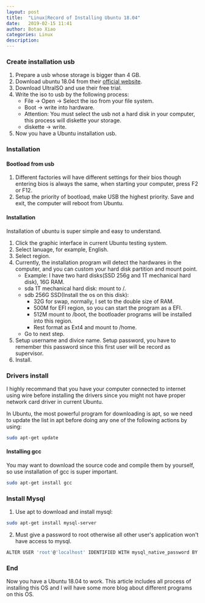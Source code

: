 ```yaml
---
layout: post
title:  "Linux|Record of Installing Ubuntu 18.04"
date:   2019-02-15 11:41
author: Botao Xiao
categories: Linux
description:
---
```


### Create installation usb
1. Prepare a usb whose storage is bigger than 4 GB.
2. Download ubuntu 18.04 from their [official website](https://www.ubuntu.com/download/desktop).
3. Download UltraISO and use their free trial.
4. Write the iso to usb by the following process:
    * File -> Open -> Select the iso from your file system.
    * Boot -> write into hardware.
    * Attention: You must select the usb not a hard disk in your computer, this process will diskette your storage.
    * diskette -> write.
5. Now you have a Ubuntu installation usb.

### Installation
#### Bootload from usb
1. Different factories will have different settings for their bios though entering bios is always the same, when starting your computer, press F2 or F12.
2. Setup the priority of bootload, make USB the highest priority. Save and exit, the computer will reboot from Ubuntu.

#### Installation
Installation of ubuntu is super simple and easy to understand.
1. Click the graphic interface in current Ubuntu testing system.
2. Select lanuage, for example, English.
3. Select region.
4. Currently, the installation program will detect the hardwares in the computer, and you can custom your hard disk partition and mount point.
    * Example: I have two hard disks(SSD 256g and 1T mechanical hard disk), 16G RAM.
    * sda 1T mechanical hard disk: mount to /.
    * sdb 256G SSD(Install the os on this disk):
        * 32G for swap, normally, I set to the double size of RAM.
        * 500M for EFI region, so you can start the program as a EFI.
        * 512M mount to /boot, the bootloader programs will be installed into this region.
        * Rest format as Ext4 and mount to /home.
    * Go to next step.
5. Setup username and divice name. Setup password, you have to remember this password since this first user will be record as supervisor.
6. Install.

### Drivers install
I highly recommand that you have your computer connected to internet using wire before installing the drivers since you might not have proper network card driver in current Ubuntu.

In Ubuntu, the most powerful program for downloading is apt, so we need to update the list in apt before doing any one of the following actions by using:
```Bash
sudo apt-get update
```

#### Installing gcc
You may want to download the source code and compile them by yourself, so use installation of gcc is super important.
```Bash
sudo apt-get install gcc
```

### Install Mysql
1. Use apt to download and install mysql:
```Bash
sudo apt-get install mysql-server
```

2. Must give a password to root otherwise all other user's application won't have access to mysql.
```Bash
ALTER USER 'root'@'localhost' IDENTIFIED WITH mysql_native_password BY 'test';
```

### End
Now you have a Ubuntu 18.04 to work. This article includes all process of installing this OS and I will have some more blog about different programs on this OS.
